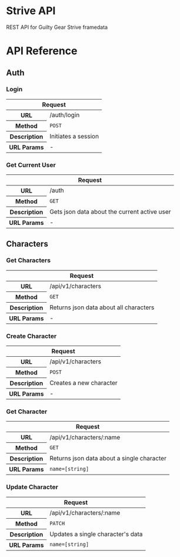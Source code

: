 # Strive API
REST API for Guilty Gear Strive framedata


# API Reference

## Auth

### Login

<table>
<thead>

<tr><th colspan=2>Request</th></tr>

</thead>
<tbody>

<tr>
<th scope='row'>URL</th>
<td>/auth/login</td>
</tr>

<tr>
<th scope='row'>Method</th>
<td><code>POST</code></td>
</tr>


<tr>
<th scope='row'>Description</th>
<td>Initiates a session</td>
</tr>

<tr>
<th scope='row'>URL Params</th>
<td>-</td>
</tr>

</tbody>
</table>

### Get Current User

<table>
<thead>

<tr><th colspan=2>Request</th></tr>

</thead>
<tbody>

<tr>
<th scope='row'>URL</th>
<td>/auth</td>
</tr>

<tr>
<th scope='row'>Method</th>
<td><code>GET</code></td>
</tr>


<tr>
<th scope='row'>Description</th>
<td>Gets json data about the current active user</td>
</tr>

<tr>
<th scope='row'>URL Params</th>
<td>-</td>
</tr>

</tbody>
</table>

## Characters

### Get Characters

<table>
<thead>

<tr><th colspan=2>Request</th></tr>

</thead>
<tbody>

<tr>
<th scope='row'>URL</th>
<td>/api/v1/characters</td>
</tr>

<tr>
<th scope='row'>Method</th>
<td><code>GET</code></td>
</tr>


<tr>
<th scope='row'>Description</th>
<td>Returns json data about all characters</td>
</tr>

<tr>
<th scope='row'>URL Params</th>
<td>-</td>
</tr>

</tbody>
</table>

### Create Character

<table>
<thead>

<tr><th colspan=2>Request</th></tr>

</thead>
<tbody>

<tr>
<th scope='row'>URL</th>
<td>/api/v1/characters</td>
</tr>

<tr>
<th scope='row'>Method</th>
<td><code>POST</code></td>
</tr>


<tr>
<th scope='row'>Description</th>
<td>Creates a new character</td>
</tr>

<tr>
<th scope='row'>URL Params</th>
<td>-</td>
</tr>

</tbody>
</table>


### Get Character

<table>
<thead>

<tr><th colspan=2>Request</th></tr>

</thead>
<tbody>

<tr>
<th scope='row'>URL</th>
<td>/api/v1/characters/:name</td>
</tr>

<tr>
<th scope='row'>Method</th>
<td><code>GET</code></td>
</tr>


<tr>
<th scope='row'>Description</th>
<td>Returns json data about a single character</td>
</tr>

<tr>
<th scope='row'>URL Params</th>
<td><code>name=[string]</code></td>
</tr>

</tbody>
</table>


### Update Character

<table>
<thead>

<tr><th colspan=2>Request</th></tr>

</thead>
<tbody>

<tr>
<th scope='row'>URL</th>
<td>/api/v1/characters/:name</td>
</tr>

<tr>
<th scope='row'>Method</th>
<td><code>PATCH</code></td>
</tr>


<tr>
<th scope='row'>Description</th>
<td>Updates a single character's data</td>
</tr>

<tr>
<th scope='row'>URL Params</th>
<td><code>name=[string]</code></td>
</tr>

</tbody>
</table>



